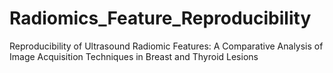 # Radiomics_Feature_Reproducibility
Reproducibility of Ultrasound Radiomic Features: A Comparative Analysis of Image Acquisition Techniques in Breast and Thyroid Lesions
